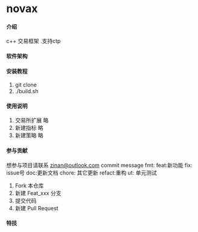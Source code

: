 # novax

#### 介绍

c++ 交易框架 .支持ctp

#### 软件架构


#### 安装教程

1.  git clone 
2.  ./build.sh

#### 使用说明

1.  交易所扩展
略
2.  新建指标
略
3.  新建策略
略

#### 参与贡献

想参与项目请联系  zinan@outlook.com
commit message fmt:
    feat:新功能
    fix: issue号
    doc:更新文档
    chore: 其它更新
    refact:重构
    ut: 单元测试

1.  Fork 本仓库
2.  新建 Feat_xxx 分支
3.  提交代码
4.  新建 Pull Request

#### 特技
